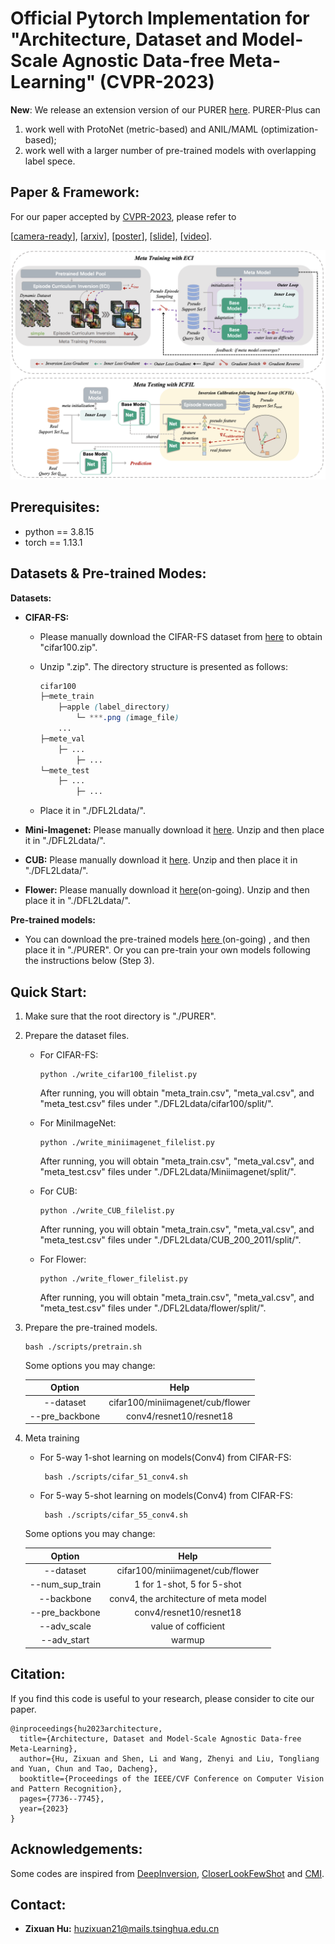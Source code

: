# Official Pytorch Implementation for "Architecture, Dataset and Model-Scale Agnostic Data-free Meta-Learning" (CVPR-2023)

**New**: We release an extension version of our PURER [here](https://github.com/Egg-Hu/PURER-Plus). PURER-Plus can

1. work well with ProtoNet (metric-based) and ANIL/MAML (optimization-based);
2. work well with a larger number of pre-trained models with overlapping label spece.

## Paper & Framework:

For our paper accepted by [CVPR-2023](https://cvpr2023.thecvf.com/), please refer to

 [[camera-ready](https://openaccess.thecvf.com/content/CVPR2023/papers/Hu_Architecture_Dataset_and_Model-Scale_Agnostic_Data-Free_Meta-Learning_CVPR_2023_paper.pdf)],  [[arxiv](https://arxiv.org/abs/2303.11183)], [[poster](https://cvpr2023.thecvf.com/media/PosterPDFs/CVPR%202023/21544.png?t=1685382758.3929415)], [[slide](https://cvpr2023.thecvf.com/media/cvpr-2023/Slides/21544.pdf)], [[video](https://www.youtube.com/watch?v=lQiRUJ2BJII)].

![pipeline](./fig/pipeline.png)


## Prerequisites:

* python == 3.8.15
* torch == 1.13.1

## Datasets & Pre-trained Modes:

**Datasets:**

* **CIFAR-FS:** 

  * Please manually download the CIFAR-FS dataset from [here](https://drive.google.com/file/d/19OemApI1Mc6b69xHh80NGRGTklLP961g/view?usp=sharing) to obtain "cifar100.zip".

  * Unzip ".zip". The directory structure is presented as follows:

    ```css
    cifar100
    ├─mete_train
    	├─apple (label_directory)
    		└─ ***.png (image_file)
    	...
    ├─mete_val
    	├─ ...
    		├─ ...
    └─mete_test
    	├─ ...
    		├─ ...
    ```

  * Place it in "./DFL2Ldata/".

* **Mini-Imagenet:** Please manually download it [here](https://drive.google.com/file/d/1X6YHK9NeWAwieodruib1rG5SqxhirbHC/view?usp=sharing). Unzip and then place it in "./DFL2Ldata/".

* **CUB:** Please manually download it [here](https://drive.google.com/file/d/1E0TPIwRUJAoDe7vb8fCcJWdzKv2I5k3O/view?usp=sharing). Unzip and then place it in "./DFL2Ldata/".

* **Flower:** Please manually download it [here]()(on-going). Unzip and then place it in "./DFL2Ldata/".

**Pre-trained models:**

- You can download the pre-trained models [here ]()(on-going) , and then place it in "./PURER". Or you can pre-train your own models following the instructions below (Step 3).

## Quick Start:

1. Make sure that the root directory is "./PURER".

2. Prepare the dataset files.

   - For CIFAR-FS:

     ```shell
     python ./write_cifar100_filelist.py
     ```

     After running, you will obtain "meta_train.csv", "meta_val.csv", and "meta_test.csv" files under "./DFL2Ldata/cifar100/split/".

   - For MiniImageNet:
     ```shell
     python ./write_miniimagenet_filelist.py
     ```
     
     After running, you will obtain "meta_train.csv", "meta_val.csv", and "meta_test.csv" files under "./DFL2Ldata/Miniimagenet/split/".
     
   - For CUB:
     ```shell
     python ./write_CUB_filelist.py
     ```
     After running, you will obtain "meta_train.csv", "meta_val.csv", and "meta_test.csv" files under "./DFL2Ldata/CUB_200_2011/split/".
     
   - For Flower:
     ```shell
     python ./write_flower_filelist.py
     ```
     After running, you will obtain "meta_train.csv", "meta_val.csv", and "meta_test.csv" files under "./DFL2Ldata/flower/split/".
   
3. Prepare the pre-trained models.

    ```shell
    bash ./scripts/pretrain.sh
    ```
	
    Some options you may change:

    |     Option     |               Help               |
    | :------------: | :------------------------------: |
    |   --dataset    | cifar100/miniimagenet/cub/flower |
    | --pre_backbone |     conv4/resnet10/resnet18      |

4. Meta training
   - For 5-way 1-shot learning on models(Conv4) from CIFAR-FS:
     ```shell
      bash ./scripts/cifar_51_conv4.sh
     ```
   - For 5-way 5-shot learning on models(Conv4) from CIFAR-FS:
     ```shell
      bash ./scripts/cifar_55_conv4.sh
     ```
     
   
   Some options you may change:
   
   |     Option     |           Help            |
   | :------------: | :-----------------------: |
   |   --dataset    | cifar100/miniimagenet/cub/flower|
   | --num_sup_train |  1 for 1-shot, 5 for 5-shot  |
   | --backbone |  conv4, the architecture of meta model  |
   | --pre_backbone |  conv4/resnet10/resnet18|
   | --adv_scale |  value of cofficient  |
   | --adv_start |  warmup  |

## Citation:

If you find this code is useful to your research, please consider to cite our paper.

```
@inproceedings{hu2023architecture,
  title={Architecture, Dataset and Model-Scale Agnostic Data-free Meta-Learning},
  author={Hu, Zixuan and Shen, Li and Wang, Zhenyi and Liu, Tongliang and Yuan, Chun and Tao, Dacheng},
  booktitle={Proceedings of the IEEE/CVF Conference on Computer Vision and Pattern Recognition},
  pages={7736--7745},
  year={2023}
}
```

## Acknowledgements:

Some codes are inspired from [DeepInversion](https://github.com/NVlabs/DeepInversion),  [CloserLookFewShot](https://github.com/wyharveychen/CloserLookFewShot/tree/master) and [CMI](https://github.com/zju-vipa/CMI).

## Contact:

* **Zixuan Hu:**  huzixuan21@mails.tsinghua.edu.cn

